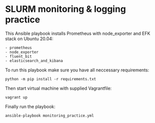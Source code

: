 # SLURM monitoring & logging practice

This Ansible playbook installs Prometheus with node_exporter and EFK stack on Ubuntu 20.04:

    - prometheus
    - node_exporter
    - fluent_bit
    - elasticsearch_and_kibana

To run this playbook make sure you have all neccessary requirements:
```
python -m pip install -r requirements.txt
```

Then start virtual machine with supplied Vagrantfile:

```
vagrant up
```


Finally run the playbook:

```
ansible-playbook monitoring_practice.yml
```

